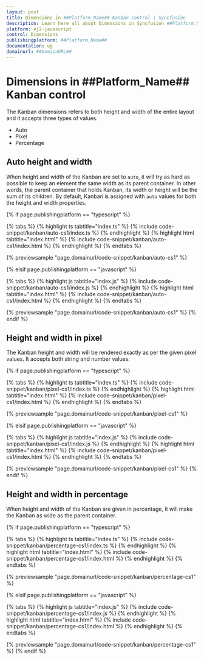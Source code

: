 ```yaml
---
layout: post
title: Dimensions in ##Platform_Name## Kanban control | Syncfusion
description: Learn here all about Dimensions in Syncfusion ##Platform_Name## Kanban control of Syncfusion Essential JS 2 and more.
platform: ej2-javascript
control: Dimensions 
publishingplatform: ##Platform_Name##
documentation: ug
domainurl: ##DomainURL##
---
```


# Dimensions in ##Platform_Name## Kanban control

The Kanban dimensions refers to both height and width of the entire layout and it accepts three types of values.

* Auto
* Pixel
* Percentage

## Auto height and width

When height and width of the Kanban are set to `auto`, it will try as hard as possible to keep an element the same width as its parent container. In other words, the parent container that holds Kanban, its width or height will be the sum of its children. By default, Kanban is assigned with `auto` values for both the height and width properties.

{% if page.publishingplatform == "typescript" %}

 {% tabs %}
{% highlight ts tabtitle="index.ts" %}
{% include code-snippet/kanban/auto-cs1/index.ts %}
{% endhighlight %}
{% highlight html tabtitle="index.html" %}
{% include code-snippet/kanban/auto-cs1/index.html %}
{% endhighlight %}
{% endtabs %}
        
{% previewsample "page.domainurl/code-snippet/kanban/auto-cs1" %}

{% elsif page.publishingplatform == "javascript" %}

{% tabs %}
{% highlight js tabtitle="index.js" %}
{% include code-snippet/kanban/auto-cs1/index.js %}
{% endhighlight %}
{% highlight html tabtitle="index.html" %}
{% include code-snippet/kanban/auto-cs1/index.html %}
{% endhighlight %}
{% endtabs %}

{% previewsample "page.domainurl/code-snippet/kanban/auto-cs1" %}
{% endif %}

## Height and width in pixel

The Kanban height and width will be rendered exactly as per the given pixel values. It accepts both string and number values.

{% if page.publishingplatform == "typescript" %}

 {% tabs %}
{% highlight ts tabtitle="index.ts" %}
{% include code-snippet/kanban/pixel-cs1/index.ts %}
{% endhighlight %}
{% highlight html tabtitle="index.html" %}
{% include code-snippet/kanban/pixel-cs1/index.html %}
{% endhighlight %}
{% endtabs %}
        
{% previewsample "page.domainurl/code-snippet/kanban/pixel-cs1" %}

{% elsif page.publishingplatform == "javascript" %}

{% tabs %}
{% highlight js tabtitle="index.js" %}
{% include code-snippet/kanban/pixel-cs1/index.js %}
{% endhighlight %}
{% highlight html tabtitle="index.html" %}
{% include code-snippet/kanban/pixel-cs1/index.html %}
{% endhighlight %}
{% endtabs %}

{% previewsample "page.domainurl/code-snippet/kanban/pixel-cs1" %}
{% endif %}

## Height and width in percentage

When height and width of the Kanban are given in percentage, it will make the Kanban as wide as the parent container.

{% if page.publishingplatform == "typescript" %}

 {% tabs %}
{% highlight ts tabtitle="index.ts" %}
{% include code-snippet/kanban/percentage-cs1/index.ts %}
{% endhighlight %}
{% highlight html tabtitle="index.html" %}
{% include code-snippet/kanban/percentage-cs1/index.html %}
{% endhighlight %}
{% endtabs %}
        
{% previewsample "page.domainurl/code-snippet/kanban/percentage-cs1" %}

{% elsif page.publishingplatform == "javascript" %}

{% tabs %}
{% highlight js tabtitle="index.js" %}
{% include code-snippet/kanban/percentage-cs1/index.js %}
{% endhighlight %}
{% highlight html tabtitle="index.html" %}
{% include code-snippet/kanban/percentage-cs1/index.html %}
{% endhighlight %}
{% endtabs %}

{% previewsample "page.domainurl/code-snippet/kanban/percentage-cs1" %}
{% endif %}